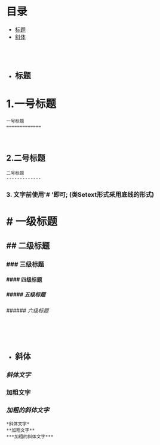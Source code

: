 # 目录
  - [标题](#title)
  - [斜体](#xieti)

<br/><br/>

* ## <span id = "title">**标题**</span>
1.一号标题
=============

```string
一号标题
=============
```
</br>

2.二号标题
-------------

```string
二号标题
-------------
```
### 3. 文字前使用'# '即可; (类Setext形式采用底线的形式)
# # 一级标题
## ## 二级标题
### ### 三级标题 
#### #### 四级标题 
##### ##### 五级标题 
###### ###### 六级标题

<br/><br/>

* ## <span id = "xieti">**斜体**</span>
### *斜体文字*
### **加粗文字**
### ***加粗的斜体文字***
```string
*斜体文字*
**加粗文字**
***加粗的斜体文字***
```
